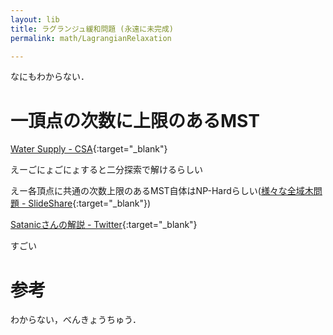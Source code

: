 ```yaml
---
layout: lib
title: ラグランジュ緩和問題 (永遠に未完成)
permalink: math/LagrangianRelaxation

---
```



なにもわからない．

# 一頂点の次数に上限のあるMST

[Water Supply - CSA](https://csacademy.com/contest/round-82/task/water-supply/){:target="_blank"}

えーごにょごにょすると二分探索で解けるらしい

えー各頂点に共通の次数上限のあるMST自体はNP-Hardらしい([様々な全域木問題 - SlideShare](https://www.slideshare.net/tmaehara/ss-17402143){:target="_blank"})

[Satanicさんの解説 - Twitter](https://twitter.com/satanic0258/status/1009562691935993862){:target="_blank"}

すごい

# 参考

わからない，べんきょうちゅう．

